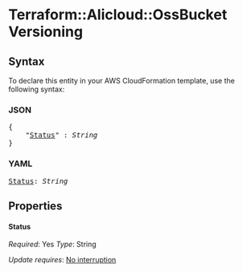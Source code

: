 # Terraform::Alicloud::OssBucket Versioning

## Syntax

To declare this entity in your AWS CloudFormation template, use the following syntax:

### JSON

<pre>
{
    "<a href="#status" title="Status">Status</a>" : <i>String</i>
}
</pre>

### YAML

<pre>
<a href="#status" title="Status">Status</a>: <i>String</i>
</pre>

## Properties

#### Status

_Required_: Yes
_Type_: String

_Update requires_: [No interruption](https://docs.aws.amazon.com/AWSCloudFormation/latest/UserGuide/using-cfn-updating-stacks-update-behaviors.html#update-no-interrupt)


